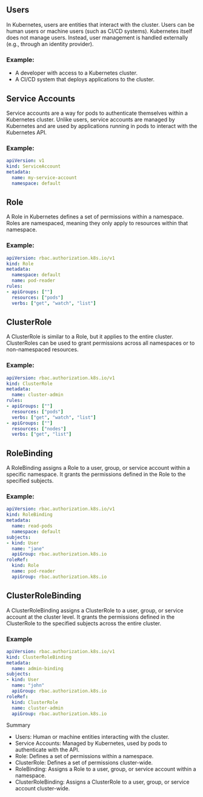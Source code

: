 ## Users
In Kubernetes, users are entities that interact with the cluster. Users can be human users or machine users (such as CI/CD systems). Kubernetes itself does not manage users. Instead, user management is handled externally (e.g., through an identity provider).

### Example:

- A developer with access to a Kubernetes cluster.
- A CI/CD system that deploys applications to the cluster.

## Service Accounts
Service accounts are a way for pods to authenticate themselves within a Kubernetes cluster. Unlike users, service accounts are managed by Kubernetes and are used by applications running in pods to interact with the Kubernetes API.

### Example:
```YAML
apiVersion: v1
kind: ServiceAccount
metadata:
  name: my-service-account
  namespace: default
```

## Role
A Role in Kubernetes defines a set of permissions within a namespace. Roles are namespaced, meaning they only apply to resources within that namespace.

### Example:
```YAML
apiVersion: rbac.authorization.k8s.io/v1
kind: Role
metadata:
  namespace: default
  name: pod-reader
rules:
- apiGroups: [""]
  resources: ["pods"]
  verbs: ["get", "watch", "list"]
```

## ClusterRole
A ClusterRole is similar to a Role, but it applies to the entire cluster. ClusterRoles can be used to grant permissions across all namespaces or to non-namespaced resources.

### Example:
```YAML
apiVersion: rbac.authorization.k8s.io/v1
kind: ClusterRole
metadata:
  name: cluster-admin
rules:
- apiGroups: [""]
  resources: ["pods"]
  verbs: ["get", "watch", "list"]
- apiGroups: [""]
  resources: ["nodes"]
  verbs: ["get", "list"]
```

## RoleBinding
A RoleBinding assigns a Role to a user, group, or service account within a specific namespace. It grants the permissions defined in the Role to the specified subjects.

### Example:
```YAML
apiVersion: rbac.authorization.k8s.io/v1
kind: RoleBinding
metadata:
  name: read-pods
  namespace: default
subjects:
- kind: User
  name: "jane"
  apiGroup: rbac.authorization.k8s.io
roleRef:
  kind: Role
  name: pod-reader
  apiGroup: rbac.authorization.k8s.io
```

## ClusterRoleBinding
A ClusterRoleBinding assigns a ClusterRole to a user, group, or service account at the cluster level. It grants the permissions defined in the ClusterRole to the specified subjects across the entire cluster.

### Example
```YAML
apiVersion: rbac.authorization.k8s.io/v1
kind: ClusterRoleBinding
metadata:
  name: admin-binding
subjects:
- kind: User
  name: "john"
  apiGroup: rbac.authorization.k8s.io
roleRef:
  kind: ClusterRole
  name: cluster-admin
  apiGroup: rbac.authorization.k8s.io
```

Summary
- Users: Human or machine entities interacting with the cluster.
- Service Accounts: Managed by Kubernetes, used by pods to authenticate with the API.
- Role: Defines a set of permissions within a namespace.
- ClusterRole: Defines a set of permissions cluster-wide.
- RoleBinding: Assigns a Role to a user, group, or service account within a namespace.
- ClusterRoleBinding: Assigns a ClusterRole to a user, group, or service account cluster-wide.
